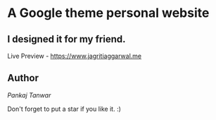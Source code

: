 # A Google theme personal website

## I designed it for my friend.

Live Preview - https://www.jagritiaggarwal.me

## Author  

*Pankaj Tanwar*

Don't forget to put a star if you like it. :)

